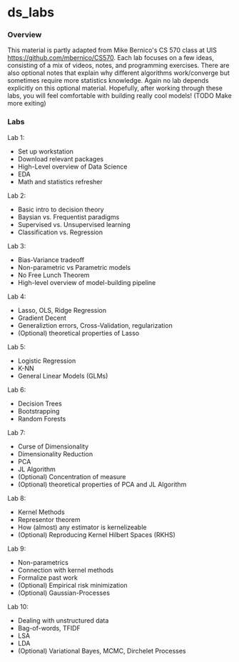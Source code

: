 # ds_labs

### Overview 
This material is partly adapted from Mike Bernico's CS 570 class at UIS https://github.com/mbernico/CS570. Each lab
focuses on a few ideas, consisting of a mix of videos, notes, and programming exercises. There are also optional notes
that explain why different algorithms work/converge but sometimes require more statistics knowledge. Again no lab depends explicitly on this optional material. Hopefully, after working through these labs, you will feel comfortable with building really cool models! (TODO Make more exiting)

### Labs

Lab 1:
- Set up workstation
- Download relevant packages
- High-Level overview of Data Science 
- EDA 
- Math and statistics refresher 

Lab 2:
- Basic intro to decision theory 
- Baysian vs. Frequentist paradigms 
- Supervised vs. Unsupervised learning 
- Classification vs. Regression 

Lab 3:
- Bias-Variance tradeoff
- Non-parametric vs Parametric models 
- No Free Lunch Theorem
- High-level overview of model-building pipeline 

Lab 4:
- Lasso, OLS, Ridge Regression  
- Gradient Decent 
- Generaliztion errors, Cross-Validation, regularization  
- (Optional) theoretical properties of Lasso  

Lab 5:
- Logistic Regression 
- K-NN
- General Linear Models (GLMs) 

Lab 6:
- Decision Trees 
- Bootstrapping 
- Random Forests 

Lab 7:
- Curse of Dimensionality 
- Dimensionality Reduction 
- PCA
- JL Algorithm 
- (Optional) Concentration of measure 
- (Optional) theoretical properties of PCA and JL Algorithm

Lab 8: 
- Kernel Methods
- Representor theorem 
- How (almost) any estimator is kernelizeable   
- (Optional) Reproducing Kernel Hilbert Spaces (RKHS)

Lab 9:
- Non-parametrics 
- Connection with kernel methods
- Formalize past work 
- (Optional) Empirical risk minimization
- (Optional) Gaussian-Processes

Lab 10:
- Dealing with unstructured data 
- Bag-of-words, TFIDF
- LSA
- LDA 
- (Optional) Variational Bayes, MCMC, Dirchelet Processes 
